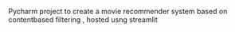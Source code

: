 Pycharm project to create a movie recommender system based on contentbased filtering , hosted usng streamlit
